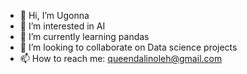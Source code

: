 - 👋 Hi, I’m Ugonna
- 👀 I’m interested in AI
- 🌱 I’m currently learning pandas
- 💞️ I’m looking to collaborate on Data science projects
- 📫 How to reach me: queendalinoleh@gmail.com

<!---
Ugdarlin/Ugdarlin is a ✨ special ✨ repository because its `README.md` (this file) appears on your GitHub profile.
You can click the Preview link to take a look at your changes.
--->
